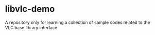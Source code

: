 # libvlc-demo
A repository only for learning a collection of sample codes related to the VLC base library interface
